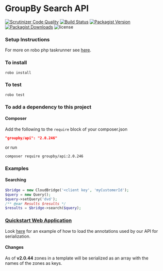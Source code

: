 GroupBy Search API
=======

[![Scrutinizer Code Quality](https://img.shields.io/scrutinizer/g/groupby/api-php.svg)](https://scrutinizer-ci.com/g/groupby/api-php/?branch=develop)
[![Build Status](https://img.shields.io/travis/groupby/api-php.svg)](https://travis-ci.org/groupby/api-php)
[![Packagist Version](https://img.shields.io/packagist/v/groupby/api.svg)](https://packagist.org/packages/groupby/api)
[![Packagist Downloads](https://img.shields.io/packagist/dt/groupby/api.svg)](https://packagist.org/packages/groupby/api)
![license](https://img.shields.io/github/license/groupby/api-php.svg)

### Setup Instructions

For more on robo php taskrunner see [here](http://codegyre.github.io/Robo/).

### To install

    robo install
  
### To test

    robo test

### To add a dependency to this project

#### Composer
Add the following to the `require` block of your composer.json

```json
"groupby/api": "2.0.246"
```

or run

    composer require groupby/api:2.0.246

### Examples

#### Searching

```php
$bridge = new CloudBridge('<client key', 'myCustomerId');
$query = new Query();
$query->setQuery('dvd');
/** @var Results $results */
$results = $bridge->search($query);
```

### [Quickstart Web Application](https://github.com/groupby/quickstart-php)
Look [here]() for an example of how to load the annotations used by our API for serialization.

#### Changes

As of **v2.0.44** zones in a template will be serialized as an array with the names of the zones as keys.
